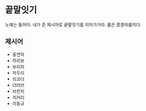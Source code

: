 # 끝말잇기
노예는 들어라. 내가 준 제시어로 끝말잇기를 이어가거라. 
룰은 쿵쿵따룰이다.

## 제시어
- 홍연하
- 하리보
- 보리차 
- 차두리
- 리코더
- 더러브
- 브런치
- 치커리
- 이동규 